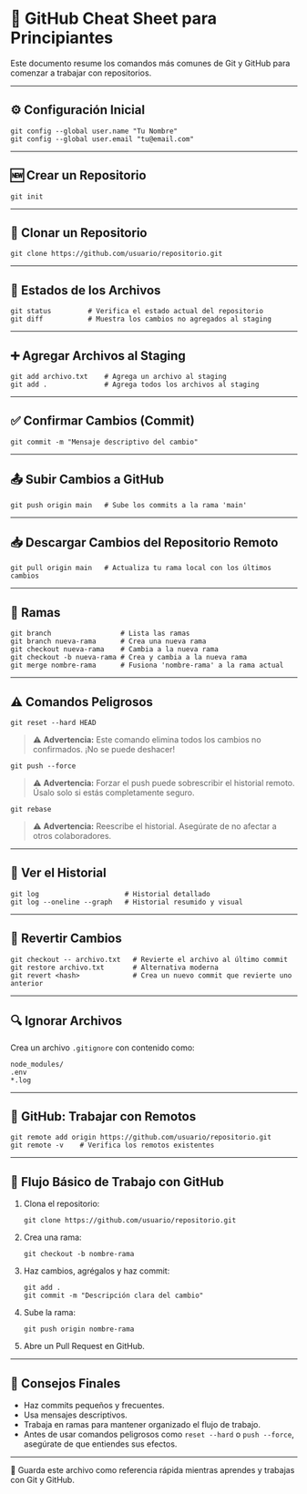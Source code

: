 # 📘 GitHub Cheat Sheet para Principiantes

Este documento resume los comandos más comunes de Git y GitHub para comenzar a trabajar con repositorios.

---

## ⚙️ Configuración Inicial

```
git config --global user.name "Tu Nombre"
git config --global user.email "tu@email.com"
```

---

## 🆕 Crear un Repositorio

```
git init
```

---

## 🔗 Clonar un Repositorio

```
git clone https://github.com/usuario/repositorio.git
```

---

## 📂 Estados de los Archivos

```
git status         # Verifica el estado actual del repositorio
git diff           # Muestra los cambios no agregados al staging
```

---

## ➕ Agregar Archivos al Staging

```
git add archivo.txt    # Agrega un archivo al staging
git add .              # Agrega todos los archivos al staging
```

---

## ✅ Confirmar Cambios (Commit)

```
git commit -m "Mensaje descriptivo del cambio"
```

---

## 📤 Subir Cambios a GitHub

```
git push origin main   # Sube los commits a la rama 'main'
```

---

## 📥 Descargar Cambios del Repositorio Remoto

```
git pull origin main   # Actualiza tu rama local con los últimos cambios
```

---

## 🌿 Ramas

```
git branch                 # Lista las ramas
git branch nueva-rama      # Crea una nueva rama
git checkout nueva-rama    # Cambia a la nueva rama
git checkout -b nueva-rama # Crea y cambia a la nueva rama
git merge nombre-rama      # Fusiona 'nombre-rama' a la rama actual
```

---

## ⚠️ Comandos Peligrosos

```
git reset --hard HEAD
```

> ⚠️ **Advertencia:** Este comando elimina todos los cambios no confirmados. ¡No se puede deshacer!

```
git push --force
```

> ⚠️ **Advertencia:** Forzar el push puede sobrescribir el historial remoto. Úsalo solo si estás completamente seguro.

```
git rebase
```

> ⚠️ **Advertencia:** Reescribe el historial. Asegúrate de no afectar a otros colaboradores.

---

## 🔄 Ver el Historial

```
git log                     # Historial detallado
git log --oneline --graph   # Historial resumido y visual
```

---

## 🧼 Revertir Cambios

```
git checkout -- archivo.txt   # Revierte el archivo al último commit
git restore archivo.txt       # Alternativa moderna
git revert <hash>             # Crea un nuevo commit que revierte uno anterior
```

---

## 🔍 Ignorar Archivos

Crea un archivo `.gitignore` con contenido como:

```
node_modules/
.env
*.log
```

---

## 🤝 GitHub: Trabajar con Remotos

```
git remote add origin https://github.com/usuario/repositorio.git
git remote -v    # Verifica los remotos existentes
```

---

## 🐙 Flujo Básico de Trabajo con GitHub

1. Clona el repositorio:
   ```
   git clone https://github.com/usuario/repositorio.git
   ```

2. Crea una rama:
   ```
   git checkout -b nombre-rama
   ```

3. Haz cambios, agrégalos y haz commit:
   ```
   git add .
   git commit -m "Descripción clara del cambio"
   ```

4. Sube la rama:
   ```
   git push origin nombre-rama
   ```

5. Abre un Pull Request en GitHub.

---

## 🧠 Consejos Finales

- Haz commits pequeños y frecuentes.
- Usa mensajes descriptivos.
- Trabaja en ramas para mantener organizado el flujo de trabajo.
- Antes de usar comandos peligrosos como `reset --hard` o `push --force`, asegúrate de que entiendes sus efectos.

---

📌 Guarda este archivo como referencia rápida mientras aprendes y trabajas con Git y GitHub.
